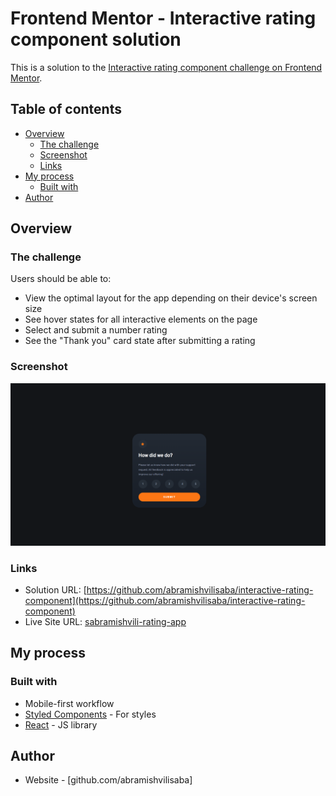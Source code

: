 # Frontend Mentor - Interactive rating component solution

This is a solution to the [Interactive rating component challenge on Frontend Mentor](https://www.frontendmentor.io/challenges/interactive-rating-component-koxpeBUmI). 

## Table of contents

- [Overview](#overview)
  - [The challenge](#the-challenge)
  - [Screenshot](#screenshot)
  - [Links](#links)
- [My process](#my-process)
  - [Built with](#built-with)
- [Author](#author)


## Overview

### The challenge

Users should be able to:

- View the optimal layout for the app depending on their device's screen size
- See hover states for all interactive elements on the page
- Select and submit a number rating
- See the "Thank you" card state after submitting a rating

### Screenshot

![](./screenshot.jpg)

### Links

- Solution URL: [https://github.com/abramishvilisaba/interactive-rating-component](https://github.com/abramishvilisaba/interactive-rating-component)
- Live Site URL: [sabramishvili-rating-app](https://sabramishvili-rating-app.netlify.app/)

## My process

### Built with


- Mobile-first workflow
- [Styled Components](https://styled-components.com/) - For styles
- [React](https://reactjs.org/) - JS library


## Author

- Website - [github.com/abramishvilisaba]

